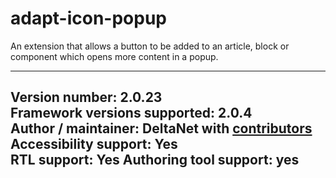 adapt-icon-popup
===============

An extension that allows a button to be added to an article, block or component which opens more content in a popup.

----------------------------
**Version number:**  2.0.23     
**Framework versions supported:**  2.0.4    
**Author / maintainer:** DeltaNet with [contributors](https://github.com/deltanet/adapt-icon-popup/graphs/contributors)     
**Accessibility support:** Yes  
**RTL support:** Yes
**Authoring tool support:** yes
----------------------------
